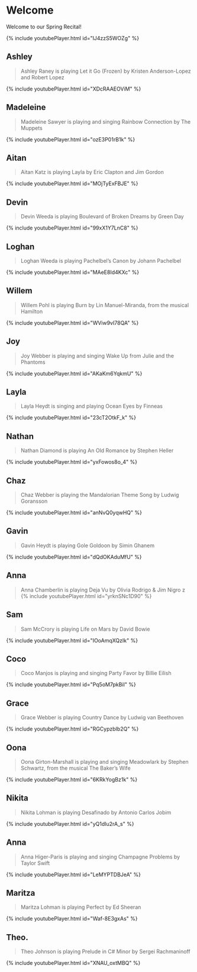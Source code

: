# Welcome

Welcome to our Spring Recital!

{% include youtubePlayer.html id="lJ4zzS5WOZg" %}

## Ashley
> Ashley Raney is playing Let it Go (Frozen) by Kristen Anderson-Lopez and Robert Lopez

{% include youtubePlayer.html id="XDcRAAEOViM" %}

## Madeleine
> Madeleine Sawyer is playing and singing Rainbow Connection by The Muppets

{% include youtubePlayer.html id="ozE3P01rB1k" %}

## Aitan
> Aitan Katz is playing Layla by Eric Clapton and Jim Gordon

{% include youtubePlayer.html id="MOjTyExFBJE" %}

## Devin
> Devin Weeda is playing Boulevard of Broken Dreams by Green Day

{% include youtubePlayer.html id="99xX1Y7LnC8" %}

## Loghan
> Loghan Weeda is playing Pachelbel’s Canon by Johann Pachelbel

{% include youtubePlayer.html id="MAeE8Id4KXc" %}

## Willem
> Willem Pohl is playing Burn by Lin Manuel-Miranda, from the musical Hamilton

{% include youtubePlayer.html id="WViw9vI78QA" %}

## Joy
> Joy Webber is playing and singing Wake Up from Julie and the Phantoms

{% include youtubePlayer.html id="AKaKm6YqkmU" %}

## Layla
> Layla Heydt is singing and playing Ocean Eyes by Finneas

{% include youtubePlayer.html id="23cT2OtkF_k" %}

## Nathan
> Nathan Diamond is playing An Old Romance by Stephen Heller

{% include youtubePlayer.html id="yxFowos8o_4" %}

## Chaz
> Chaz Webber is playing the Mandalorian Theme Song by Ludwig Goransson

{% include youtubePlayer.html id="anNvQ0yqwHQ" %}

## Gavin
> Gavin Heydt is playing Gole Goldoon by Simin Ghanem

{% include youtubePlayer.html id="dQdOKAduMfU" %}

## Anna
> Anna Chamberlin is playing Deja Vu by Olivia Rodrigo & Jim Nigro
z
{% include youtubePlayer.html id="yrknSNc1D90" %}

## Sam
> Sam McCrory is playing Life on Mars by David Bowie

{% include youtubePlayer.html id="IOoAmqXQzIk" %}

## Coco
> Coco Manjos is playing and singing Party Favor by Billie Eilish

{% include youtubePlayer.html id="Pq5oM7pkBiI" %}

## Grace
> Grace Webber is playing Country Dance by Ludwig van Beethoven

{% include youtubePlayer.html id="RGCypzbIb2Q" %}

## Oona
> Oona Girton-Marshall is playing and singing Meadowlark by Stephen Schwartz, from the musical The Baker’s Wife

{% include youtubePlayer.html id="6KRkYogBz1k" %}

## Nikita
> Nikita Lohman is playing Desafinado by Antonio Carlos Jobim

{% include youtubePlayer.html id="yQ1dIu2rA_s" %}

## Anna
> Anna Higer-Paris is playing and singing Champagne Problems by Taylor Swift

{% include youtubePlayer.html id="LeMYPTDBJeA" %}

## Maritza
> Maritza Lohman is playing Perfect by Ed Sheeran

{% include youtubePlayer.html id="Waf-8E3gxAs" %}

## Theo.
> Theo Johnson is playing Prelude in C# Minor by Sergei Rachmaninoff

{% include youtubePlayer.html id="XNAU_oxtMBQ" %}
